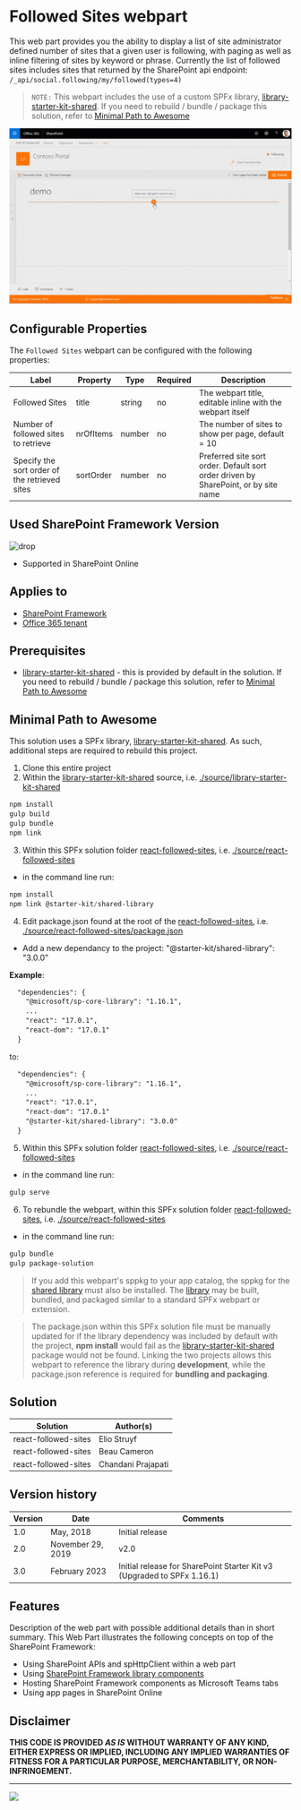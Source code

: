 # Followed Sites webpart

This web part provides you the ability to display a list of site administrator defined number of sites that a given user is following, with paging as well as inline filtering of sites by keyword or phrase. Currently the list of followed sites includes sites that returned by the SharePoint api endpoint: `/_api/social.following/my/followed(types=4)`

> `NOTE:` This webpart includes the use of a custom SPFx library, [library-starter-kit-shared](../library-starter-kit-shared). If you need to rebuild / bundle / package this solution, refer to [Minimal Path to Awesome](#Minimal-Path-to-Awesome)

![Follwed Sites](../../assets/images/components/part-followed-sites.gif)


## Configurable Properties

The `Followed Sites` webpart can be configured with the following properties:

| Label | Property | Type | Required | Description |
| ---- | ---- | ---- | ---- | ---- |
| Followed Sites | title | string | no | The webpart title, editable inline with the webpart itself |
| Number of followed sites to retrieve | nrOfItems | number | no | The number of sites to show per page, default = 10 |
| Specify the sort order of the retrieved sites | sortOrder | number | no | Preferred site sort order. Default sort order driven by SharePoint, or by site name |

## Used SharePoint Framework Version

![drop](https://img.shields.io/badge/version-1.16.1-green.svg)

* Supported in SharePoint Online

## Applies to

* [SharePoint Framework](https://learn.microsoft.com/en-us/sharepoint/dev/spfx/sharepoint-framework-overview)
* [Office 365 tenant](https://learn.microsoft.com/en-us/sharepoint/dev/spfx/set-up-your-development-environment)

## Prerequisites

* [library-starter-kit-shared](../library-starter-kit-shared) - this is provided by default in the solution. If you need to rebuild / bundle / package this solution, refer to [Minimal Path to Awesome](#Minimal-Path-to-Awesome)


## Minimal Path to Awesome

This solution uses a SPFx library, [library-starter-kit-shared](../library-starter-kit-shared). As such, additional steps are required to rebuild this project.

1. Clone this entire project
2. Within the [library-starter-kit-shared](../library-starter-kit-shared) source, i.e. [./source/library-starter-kit-shared](../library-starter-kit-shared)
  
  ```powershell
  npm install
  gulp build
  gulp bundle
  npm link
  ```

3. Within this SPFx solution folder [react-followed-sites](./), i.e. [./source/react-followed-sites](../react-followed-sites)
  * in the command line run:
  
  ```powershell
  npm install
  npm link @starter-kit/shared-library
  ```

4. Edit package.json found at the root of the [react-followed-sites](./), i.e. [./source/react-followed-sites/package.json](../react-followed-sites/package.json)

  - Add a new dependancy to the project: "@starter-kit/shared-library": "3.0.0"

  **Example**:

  ```xml
    "dependencies": {
      "@microsoft/sp-core-library": "1.16.1",
      ...
      "react": "17.0.1",
      "react-dom": "17.0.1"
    }
  ```

  to:

  ```xml
    "dependencies": {
      "@microsoft/sp-core-library": "1.16.1",
      ...
      "react": "17.0.1",
      "react-dom": "17.0.1"
      "@starter-kit/shared-library": "3.0.0"
    }
  ```

5. Within this SPFx solution folder [react-followed-sites](./), i.e. [./source/react-followed-sites](../react-followed-sites)
  
  * in the command line run:
  
  ```powershell
  gulp serve
  ```

6. To rebundle the webpart, within this SPFx solution folder [react-followed-sites](./), i.e. [./source/react-followed-sites](../react-followed-sites)
  * in the command line run:
  
  ```powershell
  gulp bundle
  gulp package-solution
  ```

> If you add this webpart's sppkg to your app catalog, the sppkg for the [shared library](../library-starter-kit-shared) must also be installed. The [library](../library-starter-kit-shared) may be built, bundled, and packaged similar to a standard SPFx webpart or extension.

> The package.json within this SPFx solution file must be manually updated for if the library dependency was included by default with the project, **npm install** would fail as the [library-starter-kit-shared](../library-starter-kit-shared) package would not be found. Linking the two projects allows this webpart to reference the library during **development**, while the package.json reference is required for **bundling and packaging**.

## Solution

Solution|Author(s)
--------|---------
react-followed-sites | Elio Struyf
react-followed-sites | Beau Cameron
react-followed-sites | Chandani Prajapati

## Version history

Version|Date|Comments
-------|----|--------
1.0|May, 2018|Initial release
2.0|November 29, 2019| v2.0
3.0|February 2023| Initial release for SharePoint Starter Kit v3 (Upgraded to SPFx 1.16.1)

## Features

Description of the web part with possible additional details than in short summary. 
This Web Part illustrates the following concepts on top of the SharePoint Framework:

* Using SharePoint APIs and spHttpClient within a web part
* Using [SharePoint Framework library components](https://docs.microsoft.com/en-us/sharepoint/dev/spfx/library-component-overview_)
* Hosting SharePoint Framework components as Microsoft Teams tabs
* Using app pages in SharePoint Online

## Disclaimer

**THIS CODE IS PROVIDED *AS IS* WITHOUT WARRANTY OF ANY KIND, EITHER EXPRESS OR IMPLIED, INCLUDING ANY IMPLIED WARRANTIES OF FITNESS FOR A PARTICULAR PURPOSE, MERCHANTABILITY, OR NON-INFRINGEMENT.**

---

<img src="https://telemetry.sharepointpnp.com/sp-starter-kit/source/react-followed-sites" />
